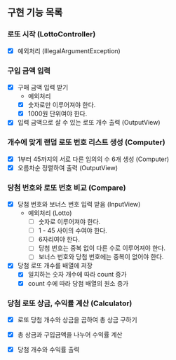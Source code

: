 
## 구현 기능 목록

### 로또 시작 (LottoController)
  * [x] 예외처리 (IllegalArgumentException)

### 구입 금액 입력
  - [x] 구매 금액 입력 받기 
    * 예외처리
    - [x] 숫자로만 이루어져야 한다.
    - [x] 1000원 단위여야 한다.
  - [x] 입력 금액으로 살 수 있는 로또 개수 출력 (OutputView)

### 개수에 맞게 랜덤 로또 번호 리스트 생성 (Computer)
  - [x] 1부터 45까지의 서로 다른 임의의 수 6개 생성 (Computer)
  - [x] 오름차순 정렬하여 출력 (OutputView)

### 당첨 번호와 로또 번호 비교 (Compare)
  - [x] 당첨 번호와 보너스 번호 입력 받음 (InputView)
    * 예외처리 (Lotto)
      - [ ] 숫자로 이루어져야 한다.
      - [ ] 1 - 45 사이의 수여야 한다.
      - [ ] 6자리여야 한다.
      - [ ] 당첨 번호는 중복 없이 다른 수로 이루어져야 한다.
      - [ ] 보너스 번호와 당첨 번호에는 중복이 없어야 한다.
  - [x] 당첨 로또 개수를 배열에 저장
    - [x] 일치하는 숫자 개수에 따라 count 증가
    - [x] count 수에 따라 당첨 배열의 원소 증가

### 당첨 로또 상금, 수익률 계산 (Calculator)
  - [x] 로또 당첨 개수와 상금을 곱하여 총 상금 구하기
  - [x] 총 상금과 구입금액을 나누어 수익률 계산
  - [x] 당첨 개수와 수익률 출력


